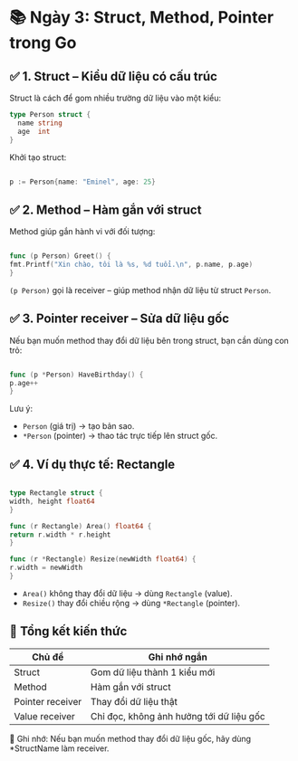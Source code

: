 
# 📚 Ngày 3: Struct, Method, Pointer trong Go

## ✅ 1. Struct – Kiểu dữ liệu có cấu trúc

Struct là cách để gom nhiều trường dữ liệu vào một kiểu:
```go
type Person struct {
  name string
  age  int
}

```

Khởi tạo struct:

```go

p := Person{name: "Eminel", age: 25}

```

## ✅ 2. Method – Hàm gắn với struct

Method giúp gắn hành vi với đối tượng:

```go

func (p Person) Greet() {
fmt.Printf("Xin chào, tôi là %s, %d tuổi.\n", p.name, p.age)
}

```

`(p Person)` gọi là receiver – giúp method nhận dữ liệu từ struct `Person`.

## ✅ 3. Pointer receiver – Sửa dữ liệu gốc

Nếu bạn muốn method thay đổi dữ liệu bên trong struct, bạn cần dùng con trỏ:

```go

func (p *Person) HaveBirthday() {
p.age++
}

```

Lưu ý:
- `Person` (giá trị) → tạo bản sao.
- `*Person` (pointer) → thao tác trực tiếp lên struct gốc.

## ✅ 4. Ví dụ thực tế: Rectangle

```go

type Rectangle struct {
width, height float64
}

func (r Rectangle) Area() float64 {
return r.width * r.height
}

func (r *Rectangle) Resize(newWidth float64) {
r.width = newWidth
}

```

- `Area()` không thay đổi dữ liệu → dùng `Rectangle` (value).
- `Resize()` thay đổi chiều rộng → dùng `*Rectangle` (pointer).

## 🧠 Tổng kết kiến thức

| Chủ đề | Ghi nhớ ngắn |
|--------|--------------|
| Struct | Gom dữ liệu thành 1 kiểu mới |
| Method | Hàm gắn với struct |
| Pointer receiver | Thay đổi dữ liệu thật |
| Value receiver | Chỉ đọc, không ảnh hưởng tới dữ liệu gốc |

🧠 Ghi nhớ: Nếu bạn muốn method thay đổi dữ liệu gốc, hãy dùng *StructName làm receiver.

